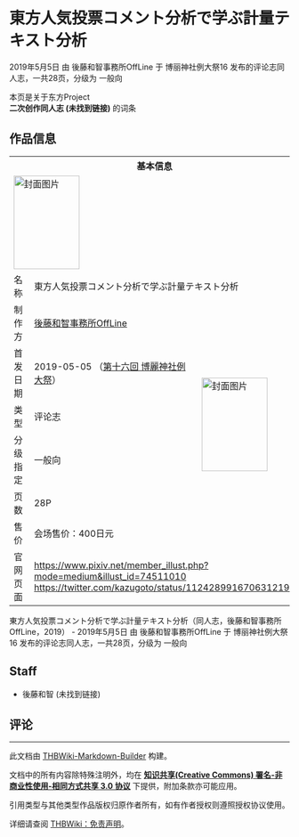 # 東方人気投票コメント分析で学ぶ計量テキスト分析

<!-- source html: G:\repos\THBWiki-Markdown-Builder\THBWikiMarkdown\Temp\main\b\b6\ns0%3A%E6%9D%B1%E6%96%B9%E4%BA%BA%E6%B0%97%E6%8A%95%E7%A5%A8%E3%82%B3%E3%83%A1%E3%83%B3%E3%83%88%E5%88%86%E6%9E%90%E3%81%A7%E5%AD%A6%E3%81%B6%E8%A8%88%E9%87%8F%E3%83%86%E3%82%AD%E3%82%B9%E3%83%88%E5%88%86%E6%9E%90.html -->

2019年5月5日 由 後藤和智事務所OffLine 于 博丽神社例大祭16 发布的评论志同人志，一共28页，分级为 一般向

本页是关于东方Project  
 **二次创作同人志 (未找到链接)** 的词条
## 作品信息

<table><tbody><tr><th colspan="3">基本信息</th></tr><tr><td class="cover-artwork-mobile" colspan="2"><a href="./文件-東方人気投票コメント分析で学ぶ計量テキスト分析封面.jpg.md" class="image" title="封面图片"><img alt="封面图片" src="https://upload.thwiki.cc/thumb/a/a0/%E6%9D%B1%E6%96%B9%E4%BA%BA%E6%B0%97%E6%8A%95%E7%A5%A8%E3%82%B3%E3%83%A1%E3%83%B3%E3%83%88%E5%88%86%E6%9E%90%E3%81%A7%E5%AD%A6%E3%81%B6%E8%A8%88%E9%87%8F%E3%83%86%E3%82%AD%E3%82%B9%E3%83%88%E5%88%86%E6%9E%90%E5%B0%81%E9%9D%A2.jpg/118px-%E6%9D%B1%E6%96%B9%E4%BA%BA%E6%B0%97%E6%8A%95%E7%A5%A8%E3%82%B3%E3%83%A1%E3%83%B3%E3%83%88%E5%88%86%E6%9E%90%E3%81%A7%E5%AD%A6%E3%81%B6%E8%A8%88%E9%87%8F%E3%83%86%E3%82%AD%E3%82%B9%E3%83%88%E5%88%86%E6%9E%90%E5%B0%81%E9%9D%A2.jpg" decoding="async" loading="lazy" width="118" height="168" srcset="https://upload.thwiki.cc/thumb/a/a0/%E6%9D%B1%E6%96%B9%E4%BA%BA%E6%B0%97%E6%8A%95%E7%A5%A8%E3%82%B3%E3%83%A1%E3%83%B3%E3%83%88%E5%88%86%E6%9E%90%E3%81%A7%E5%AD%A6%E3%81%B6%E8%A8%88%E9%87%8F%E3%83%86%E3%82%AD%E3%82%B9%E3%83%88%E5%88%86%E6%9E%90%E5%B0%81%E9%9D%A2.jpg/177px-%E6%9D%B1%E6%96%B9%E4%BA%BA%E6%B0%97%E6%8A%95%E7%A5%A8%E3%82%B3%E3%83%A1%E3%83%B3%E3%83%88%E5%88%86%E6%9E%90%E3%81%A7%E5%AD%A6%E3%81%B6%E8%A8%88%E9%87%8F%E3%83%86%E3%82%AD%E3%82%B9%E3%83%88%E5%88%86%E6%9E%90%E5%B0%81%E9%9D%A2.jpg 1.5x, https://upload.thwiki.cc/thumb/a/a0/%E6%9D%B1%E6%96%B9%E4%BA%BA%E6%B0%97%E6%8A%95%E7%A5%A8%E3%82%B3%E3%83%A1%E3%83%B3%E3%83%88%E5%88%86%E6%9E%90%E3%81%A7%E5%AD%A6%E3%81%B6%E8%A8%88%E9%87%8F%E3%83%86%E3%82%AD%E3%82%B9%E3%83%88%E5%88%86%E6%9E%90%E5%B0%81%E9%9D%A2.jpg/237px-%E6%9D%B1%E6%96%B9%E4%BA%BA%E6%B0%97%E6%8A%95%E7%A5%A8%E3%82%B3%E3%83%A1%E3%83%B3%E3%83%88%E5%88%86%E6%9E%90%E3%81%A7%E5%AD%A6%E3%81%B6%E8%A8%88%E9%87%8F%E3%83%86%E3%82%AD%E3%82%B9%E3%83%88%E5%88%86%E6%9E%90%E5%B0%81%E9%9D%A2.jpg 2x" data-file-width="874" data-file-height="1240"></a></td>
</tr><tr><td class="label">名称</td><td colspan="2"> 東方人気投票コメント分析で学ぶ計量テキスト分析 </td></tr><tr><td class="label">制作方</td><td><a href="./後藤和智事務所OffLine.md" title="後藤和智事務所OffLine">後藤和智事務所OffLine</a></td><td class="cover-artwork" rowspan="6" style="min-width:168px;"><a href="./文件-東方人気投票コメント分析で学ぶ計量テキスト分析封面.jpg.md" class="image" title="封面图片"><img alt="封面图片" src="https://upload.thwiki.cc/thumb/a/a0/%E6%9D%B1%E6%96%B9%E4%BA%BA%E6%B0%97%E6%8A%95%E7%A5%A8%E3%82%B3%E3%83%A1%E3%83%B3%E3%83%88%E5%88%86%E6%9E%90%E3%81%A7%E5%AD%A6%E3%81%B6%E8%A8%88%E9%87%8F%E3%83%86%E3%82%AD%E3%82%B9%E3%83%88%E5%88%86%E6%9E%90%E5%B0%81%E9%9D%A2.jpg/118px-%E6%9D%B1%E6%96%B9%E4%BA%BA%E6%B0%97%E6%8A%95%E7%A5%A8%E3%82%B3%E3%83%A1%E3%83%B3%E3%83%88%E5%88%86%E6%9E%90%E3%81%A7%E5%AD%A6%E3%81%B6%E8%A8%88%E9%87%8F%E3%83%86%E3%82%AD%E3%82%B9%E3%83%88%E5%88%86%E6%9E%90%E5%B0%81%E9%9D%A2.jpg" decoding="async" loading="lazy" width="118" height="168" srcset="https://upload.thwiki.cc/thumb/a/a0/%E6%9D%B1%E6%96%B9%E4%BA%BA%E6%B0%97%E6%8A%95%E7%A5%A8%E3%82%B3%E3%83%A1%E3%83%B3%E3%83%88%E5%88%86%E6%9E%90%E3%81%A7%E5%AD%A6%E3%81%B6%E8%A8%88%E9%87%8F%E3%83%86%E3%82%AD%E3%82%B9%E3%83%88%E5%88%86%E6%9E%90%E5%B0%81%E9%9D%A2.jpg/177px-%E6%9D%B1%E6%96%B9%E4%BA%BA%E6%B0%97%E6%8A%95%E7%A5%A8%E3%82%B3%E3%83%A1%E3%83%B3%E3%83%88%E5%88%86%E6%9E%90%E3%81%A7%E5%AD%A6%E3%81%B6%E8%A8%88%E9%87%8F%E3%83%86%E3%82%AD%E3%82%B9%E3%83%88%E5%88%86%E6%9E%90%E5%B0%81%E9%9D%A2.jpg 1.5x, https://upload.thwiki.cc/thumb/a/a0/%E6%9D%B1%E6%96%B9%E4%BA%BA%E6%B0%97%E6%8A%95%E7%A5%A8%E3%82%B3%E3%83%A1%E3%83%B3%E3%83%88%E5%88%86%E6%9E%90%E3%81%A7%E5%AD%A6%E3%81%B6%E8%A8%88%E9%87%8F%E3%83%86%E3%82%AD%E3%82%B9%E3%83%88%E5%88%86%E6%9E%90%E5%B0%81%E9%9D%A2.jpg/237px-%E6%9D%B1%E6%96%B9%E4%BA%BA%E6%B0%97%E6%8A%95%E7%A5%A8%E3%82%B3%E3%83%A1%E3%83%B3%E3%83%88%E5%88%86%E6%9E%90%E3%81%A7%E5%AD%A6%E3%81%B6%E8%A8%88%E9%87%8F%E3%83%86%E3%82%AD%E3%82%B9%E3%83%88%E5%88%86%E6%9E%90%E5%B0%81%E9%9D%A2.jpg 2x" data-file-width="874" data-file-height="1240"></a></td>
</tr><tr><td class="label">首发日期</td><td>2019-05-05&#160;（<a href="/展会作品列表?e=%E5%8D%9A%E4%B8%BD%E7%A5%9E%E7%A4%BE%E4%BE%8B%E5%A4%A7%E7%A5%AD%2316">第十六回 博麗神社例大祭</a>）</td></tr><tr><td class="label">类型</td><td>评论志</td></tr><tr><td class="label">分级指定</td><td>一般向</td></tr><tr><td class="label">页数</td><td>28P</td></tr><tr><td class="label">售价</td><td>会场售价：400日元</td></tr>
<tr><td class="label">官网页面</td><td colspan="2"><a rel="nofollow" class="external free" href="https://www.pixiv.net/member_illust.php?mode=medium&amp;illust_id=74511010">https://www.pixiv.net/member_illust.php?mode=medium&amp;illust_id=74511010</a><br><a rel="nofollow" class="external free" href="https://twitter.com/kazugoto/status/1124289916706312193">https://twitter.com/kazugoto/status/1124289916706312193</a></td></tr></tbody></table>

東方人気投票コメント分析で学ぶ計量テキスト分析（同人志，後藤和智事務所OffLine，2019） - 2019年5月5日 由 後藤和智事務所OffLine 于 博丽神社例大祭16 发布的评论志同人志，一共28页，分级为 一般向
## Staff
- 後藤和智 (未找到链接)

## 评论




---

此文档由 [THBWiki-Markdown-Builder](https://github.com/Delsin-Yu/THBWiki-Markdown-Builder) 构建。

文档中的所有内容除特殊注明外，均在 [**知识共享(Creative Commons) 署名-非商业性使用-相同方式共享 3.0 协议**](https://creativecommons.org/licenses/by-sa/3.0/deed.zh-hans) 下提供，附加条款亦可能应用。

引用类型与其他类型作品版权归原作者所有，如有作者授权则遵照授权协议使用。

详细请查阅 [THBWiki：免责声明](https://thbwiki.cc/THBWiki:%E5%85%8D%E8%B4%A3%E5%A3%B0%E6%98%8E)。

